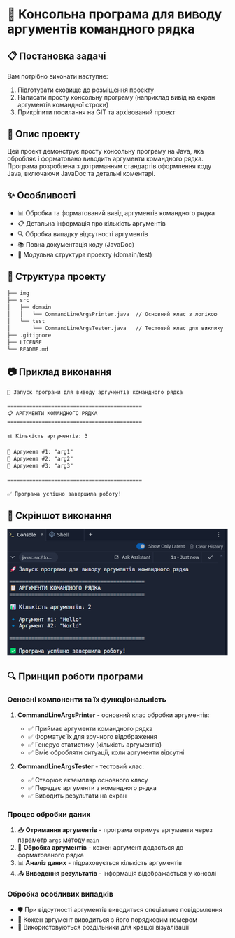 
# 🚀 Консольна програма для виводу аргументів командного рядка

## 📋 Постановка задачі

Вам потрібно виконати наступне:
1. Підготувати сховище до розміщення проекту
2. Написати просту консольну програму (наприклад вивід на екран аргументів командної строки)
3. Прикріпити посилання на GIT та архівований проект

## 📝 Опис проекту

Цей проект демонструє просту консольну програму на Java, яка обробляє і форматовано виводить аргументи командного рядка. Програма розроблена з дотриманням стандартів оформлення коду Java, включаючи JavaDoc та детальні коментарі.

## ✨ Особливості

- 📊 Обробка та форматований вивід аргументів командного рядка
- 📋 Детальна інформація про кількість аргументів
- 🔍 Обробка випадку відсутності аргументів
- 📚 Повна документація коду (JavaDoc)
- 🧪 Модульна структура проекту (domain/test)

## 📁 Структура проекту

```
├── img
├── src
│   ├── domain
│   │   └── CommandLineArgsPrinter.java  // Основний клас з логікою
│   └── test
│       └── CommandLineArgsTester.java   // Тестовий клас для виклику
├── .gitignore
├── LICENSE
└── README.md
```

## 📷 Приклад виконання

```
🚀 Запуск програми для виводу аргументів командного рядка

===========================================
📋 АРГУМЕНТИ КОМАНДНОГО РЯДКА
===========================================

📊 Кількість аргументів: 3

🔹 Аргумент #1: "arg1"
🔹 Аргумент #2: "arg2"
🔹 Аргумент #3: "arg3"

===========================================

✅ Програма успішно завершила роботу!
```

## 📸 Скріншот виконання

![Скріншот виконання програми](https://github.com/TeslenkoPavlo/oop-practice-teslenko/blob/task-1-(03.03.25)/img/photo1.png?raw=true)

## 🔍 Принцип роботи програми

### Основні компоненти та їх функціональність

1. **CommandLineArgsPrinter** - основний клас обробки аргументів:
   - ✅ Приймає аргументи командного рядка
   - ✅ Форматує їх для зручного відображення
   - ✅ Генерує статистику (кількість аргументів)
   - ✅ Вміє обробляти ситуації, коли аргументи відсутні

2. **CommandLineArgsTester** - тестовий клас:
   - ✅ Створює екземпляр основного класу
   - ✅ Передає аргументи з командного рядка
   - ✅ Виводить результати на екран

### Процес обробки даних

1. 📥 **Отримання аргументів** - програма отримує аргументи через параметр `args` методу `main`
2. 🔄 **Обробка аргументів** - кожен аргумент додається до форматованого рядка
3. 📊 **Аналіз даних** - підраховується кількість аргументів
4. 📤 **Виведення результатів** - інформація відображається у консолі

### Обробка особливих випадків

- 🛡️ При відсутності аргументів виводиться спеціальне повідомлення
- 🧩 Кожен аргумент виводиться з його порядковим номером
- 📏 Використовуються роздільники для кращої візуалізації
